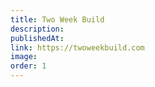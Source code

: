 ```yaml
---
title: Two Week Build
description:
publishedAt:
link: https://twoweekbuild.com
image:
order: 1
---
```

